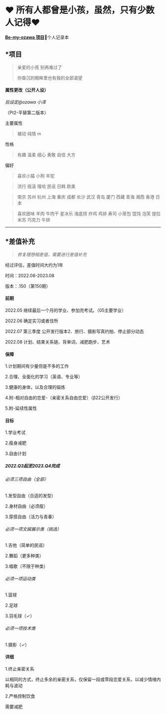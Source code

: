 # ❤️ 所有人都曾是小孩，虽然，只有少数人记得❤️

**[Be-my-ozawa 项目](https://github.com/ozawa8/be-my-ozawa)**🚀️个人记录本

## *项目

> 亲爱的小孩 别再难过了
> 
> 你昏沉的眼眸里也有我的全部渴望

#### 属性更改（公开人设）

*后设定@ozawa 小泽*

（Pt2-平替第二版本）

主要属性

> 被动 纯情 m

性格

> 有趣 温柔 细心 勇敢 自信 大方

偏好

> 喜欢小猫 小狗 羊驼

> 流行 摇滚 嘻哈 民谣 日韩 欧美

> 南京 苏州 杭州 上海 重庆 成都 长沙 武汉 青岛 厦门 西藏 青海 湘西 香港 日本

> 喜欢甜味 羊肉 牛肉干 星冰乐 海底捞 炸鸡 鸡排 寿司 小笼包 馄饨 泡芙 提拉米苏 巧克力 牛排

---

## *差值补充

> *修复理想相差值，需要进行差值补充*

经过评估，差值时间大约为1年

时间：2022.08-2023.08

版本：.150（第150期）

#### 前期

2022.05 继续最后一个月的学业、参加完考试。（05主要学业）

2022.06 确定实习或者住所

2022.07 第三季度 公开发行版本2、旅行、摄影写真约拍、停止部分动态

2022.08 计划、结束关系链、背单词、减肥跑步、艺术

#### 保障

1.计划期间有少量但是不多的工作

2.合理、全面化的学习（英语、专业等）

3.健康的身体，以及合理的锻炼

4.附-相对自由的恋爱-（亲密关系自由恋爱）（β22公开发行）

5.附-延续性属性

#### 目标

1.学业考试

2.瘦身减肥

3.自由计划

##### 2022.Q3起至2023.Q4完成

###### 必须三项自由（全部）

1.发型自由（合适的发型）

2.身材自由（必须瘦）

3.穿搭自由（活力与青春）

###### 必须一项文娱展示类（挑选）

1.吉他（简单的民谣）

2.舞蹈（更多种类）

3.唱歌（不限于种类）

###### 必须一项运动类

1.篮球

2.足球

3.羽毛球（✓）

###### 必须一项技术类

1.摄影（✓）

#### 详细

1.终止亲密关系

以相同的方式，终止多余的亲密关系，仅保留一段或零段恋爱关系，以减少情绪内耗与波动

2.严格控制饮食

需要减肥

